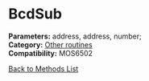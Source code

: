# BcdSub

**Parameters:** address, address, number;  
**Category:** [Other routines](../categories/other_routines.md)  
**Compatibility:** MOS6502  


[Back to Methods List](../../SUMMARY.md)
